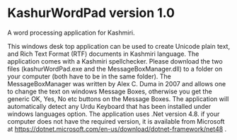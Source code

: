 # KashurWordPad version 1.0
A word processing application for Kashmiri.

This windows desk top application can be used to create Unicode plain text, and Rich Text Format (RTF) documents in Kashmiri language. The application comes with a Kashmiri spellchecker. Please download the two files (kashurWordPad.exe and the MessageBoxManager.dll) to a folder on your computer (both have to be in the same folder).
The MessageBoxManager was written by Alex C. Duma in 2007 and allows one to change the text on windows Message Boxes, otherwise you get the generic OK, Yes, No etc buttons on the Message Boxes.
The application will automatically detect any Urdu Keyboard that has been installed under windows languages option.
The application uses .Net version 4.8. if your computer does not have the required version, it is available from Microsoft at https://dotnet.microsoft.com/en-us/download/dotnet-framework/net48 .
